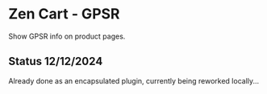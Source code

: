 # Zen Cart - GPSR
Show GPSR info on product pages.

## Status 12/12/2024
Already done as an encapsulated plugin, currently being reworked locally...
